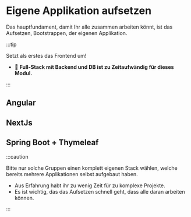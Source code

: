 # Eigene Applikation aufsetzen

Das hauptfundament, damit Ihr alle zusammen arbeiten könnt, ist das Aufsetzen,
Bootstrappen, der eigenen Applikation.

:::tip

Setzt als erstes das Frontend um!

- 📣 **Full-Stack mit Backend und DB ist zu Zeitaufwändig für dieses Modul.**

:::

## Angular

## NextJs

## Spring Boot + Thymeleaf

:::caution

Bitte nur solche Gruppen einen komplett eigenen Stack wählen, welche bereits
mehrere Applikationen selbst aufgebaut haben.

- Aus Erfahrung habt ihr zu wenig Zeit für zu komplexe Projekte.
- Es ist wichtig, das das Aufsetzen schnell geht, dass alle daran arbeiten
  können.

:::
